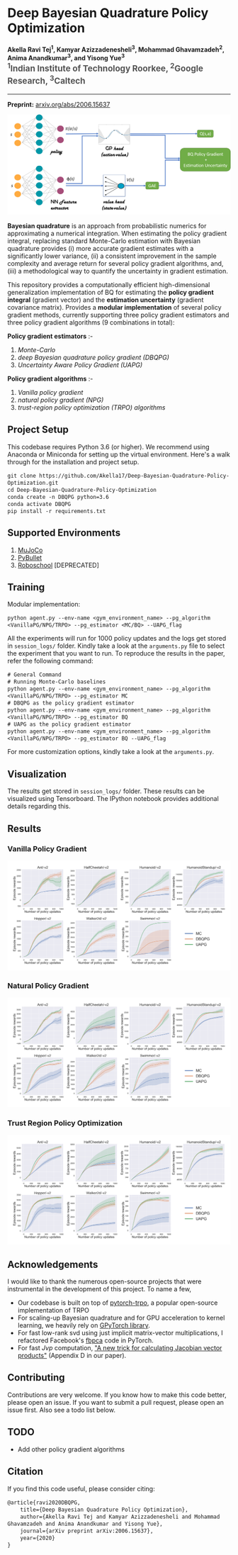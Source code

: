 Deep Bayesian Quadrature Policy Optimization
============================================

<h4>
Akella Ravi Tej<sup>1</sup>, Kamyar Azizzadenesheli<sup>3</sup>, Mohammad Ghavamzadeh<sup>2</sup>, Anima Anandkumar<sup>3</sup>, and Yisong Yue<sup>3</sup>
</br>
<span style="font-size: 14pt; color: #555555">
<sup>1</sup>Indian Institute of Technology Roorkee, <sup>2</sup>Google Research, <sup>3</sup>Caltech
</span>
</h4>
<hr>

**Preprint:** [arxiv.org/abs/2006.15637](https://arxiv.org/abs/2006.15637)

![Bayesian Quadrature for Policy Gradient](/imgs/BQforPG.png)

**Bayesian quadrature** is an approach from probabilistic numerics for approximating a numerical integration. When estimating the policy gradient integral, replacing standard Monte-Carlo estimation with Bayesian quadrature provides (i) more accurate gradient estimates with a significantly lower variance, (ii) a consistent improvement in the sample complexity and average return for several policy gradient algorithms, and, (iii) a methodological way to quantify the uncertainty in gradient estimation.

This repository provides a computationally efficient high-dimensional generalization implementation of BQ for estimating the **policy gradient integral** (gradient vector) and the **estimation uncertainty** (gradient covariance matrix). Provides a **modular implementation** of several policy gradient methods, currently supporting three policy gradient estimators and three policy gradient algorithms (9 combinations in total):

**Policy gradient estimators** :-
1. *Monte-Carlo*
2. *deep Bayesian quadrature policy gradient (DBQPG)*
3. *Uncertainty Aware Policy Gradient (UAPG)*

**Policy gradient algorithms** :-
1. *Vanilla policy gradient*
2. *natural policy gradient (NPG)*
3. *trust-region policy optimization (TRPO) algorithms*

Project Setup
-------------

This codebase requires Python 3.6 (or higher). We recommend using Anaconda or Miniconda for setting up the virtual environment. Here's a walk through for the installation and project setup.

```setup
git clone https://github.com/Akella17/Deep-Bayesian-Quadrature-Policy-Optimization.git
cd Deep-Bayesian-Quadrature-Policy-Optimization
conda create -n DBQPG python=3.6
conda activate DBQPG
pip install -r requirements.txt
```
Supported Environments
----------------------

1. [MuJoCo](http://www.mujoco.org/)
2. [PyBullet](http://pybullet.org/)
3. [Roboschool](https://github.com/openai/roboschool) [DEPRECATED]

Training
--------

Modular implementation:
```train
python agent.py --env-name <gym_environment_name> --pg_algorithm <VanillaPG/NPG/TRPO> --pg_estimator <MC/BQ> --UAPG_flag
```
All the experiments will run for 1000 policy updates and the logs get stored in ```session_logs/``` folder. Kindly take a look at the ```arguments.py``` file to select the experiment that you want to run. To reproduce the results in the paper, refer the following command:
```train
# General Command
# Running Monte-Carlo baselines
python agent.py --env-name <gym_environment_name> --pg_algorithm <VanillaPG/NPG/TRPO> --pg_estimator MC
# DBQPG as the policy gradient estimator
python agent.py --env-name <gym_environment_name> --pg_algorithm <VanillaPG/NPG/TRPO> --pg_estimator BQ
# UAPG as the policy gradient estimator
python agent.py --env-name <gym_environment_name> --pg_algorithm <VanillaPG/NPG/TRPO> --pg_estimator BQ --UAPG_flag
```
For more customization options, kindly take a look at the ```arguments.py```.

Visualization
-------------

The results get stored in ```session_logs/``` folder. These results can be visualized using Tensorboard. The IPython notebook provides additional details regarding this.

Results
-------

### Vanilla Policy Gradient

![Average of 10 runs.](/imgs/VanillaPG_plot.png)

### Natural Policy Gradient

![Average of 10 runs.](/imgs/NPG_plot.png)

### Trust Region Policy Optimization

![Average of 10 runs.](/imgs/TRPO_plot.png)

Acknowledgements
----------------

I would like to thank the numerous open-source projects that were instrumental in the development of this project. To name a few,
- Our codebase is built on top of [pytorch-trpo](https://github.com/ikostrikov/pytorch-trpo), a popular open-source implementation of TRPO
- For scaling-up Bayesian quadrature and for GPU acceleration to kernel learning, we heavily rely on [GPyTorch library](https://gpytorch.ai/).
- For fast low-rank svd using just implicit matrix-vector multiplications, I refactored Facebook's [fbpca](https://research.fb.com/blog/2014/09/fast-randomized-svd/) code in PyTorch.
- For fast *Jvp* computation, ["A new trick for calculating Jacobian vector products"](https://j-towns.github.io/2017/06/12/A-new-trick.html) (Appendix D in our paper).

Contributing
------------

Contributions are very welcome. If you know how to make this code better, please open an issue. If you want to submit a pull request, please open an issue first. Also see a todo list below.

TODO
----

- Add other policy gradient algorithms

Citation
--------

If you find this code useful, please consider citing:

```text
@article{ravi2020DBQPG,
    title={Deep Bayesian Quadrature Policy Optimization},
    author={Akella Ravi Tej and Kamyar Azizzadenesheli and Mohammad Ghavamzadeh and Anima Anandkumar and Yisong Yue},
    journal={arXiv preprint arXiv:2006.15637},
    year={2020}
}
```